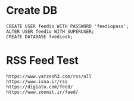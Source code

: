 # Create DB
    
    CREATE USER feedio WITH PASSWORD 'feediopass';
    ALTER USER feedio WITH SUPERUSER;
    CREATE DATABASE feediodb;


# RSS Feed Test

    https://www.varzesh3.com/rss/all
    https://www.isna.ir/rss
    https://digiato.com/feed/
    https://www.zoomit.ir/feed/